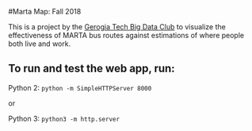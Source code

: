 #Marta Map: Fall 2018

This is a project by the [Gerogia Tech Big Data Club](https://github.com/gt-big-data) to visualize the effectiveness of MARTA bus routes against estimations of where people both live and work.


## To run and test the web app, run:

Python 2: `python -m SimpleHTTPServer 8000`

or

Python 3: `python3 -m http.server`
